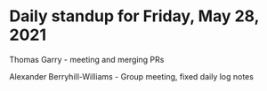 # Daily standup for Friday, May 28, 2021

Thomas Garry - meeting and merging PRs

Alexander Berryhill-Williams - Group meeting, fixed daily log notes